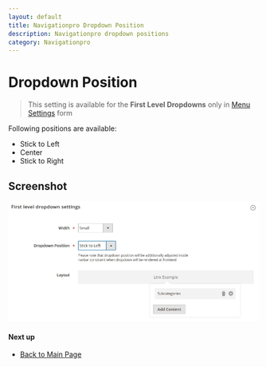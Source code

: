 ```yaml
---
layout: default
title: Navigationpro Dropdown Position
description: Navigationpro dropdown positions
category: Navigationpro
---
```


# Dropdown Position

> This setting is available for the **First Level Dropdowns** only in 
> [Menu Settings](/m2/extensions/navigationpro/backend/menu-settings/#dropdown-settings)
> form

Following positions are available:

 -  Stick to Left
 -  Center
 -  Stick to Right

## Screenshot

![Dropdown positions](/images/m2/navigationpro/ui/dropdown-position.gif)

#### Next up

 -  [Back to Main Page](/m2/extensions/navigationpro/)
